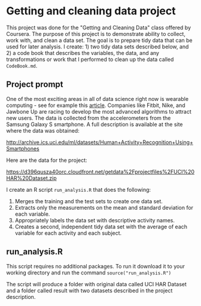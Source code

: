 # Getting and cleaning data project

This project was done for the "Getting and Cleaning Data" class offered by Coursera. The purpose of this project is to demonstrate ability to collect, work with, and clean a data set. The goal is to prepare tidy data that can be used for later analysis. I create: 1) two tidy data sets described below, and 2) a code book that describes the variables, the data, and any transformations or work that I performed to clean up the data called `CodeBook.md`. 

## Project prompt
One of the most exciting areas in all of data science right now is wearable computing - see for example this [article](http://example.com/). Companies like Fitbit, Nike, and Jawbone Up are racing to develop the most advanced algorithms to attract new users. The data is collected from the accelerometers from the Samsung Galaxy S smartphone. A full description is available at the site where the data was obtained:

http://archive.ics.uci.edu/ml/datasets/Human+Activity+Recognition+Using+Smartphones

Here are the data for the project:

https://d396qusza40orc.cloudfront.net/getdata%2Fprojectfiles%2FUCI%20HAR%20Dataset.zip

I create an R script `run_analysis.R` that does the following: 

1. Merges the training and the test sets to create one data set.
2. Extracts only the measurements on the mean and standard deviation for each variable. 
3. Appropriately labels the data set with descriptive activity names. 
4. Creates a second, independent tidy data set with the average of each variable for each activity and each subject. 

## run_analysis.R
This script requires no additional packages. To run it download it to your working directory and run the command `source("run_analysis.R")`

The script will produce a folder with original data called UCI HAR Dataset and a folder called result with two datasets described in the project description.

